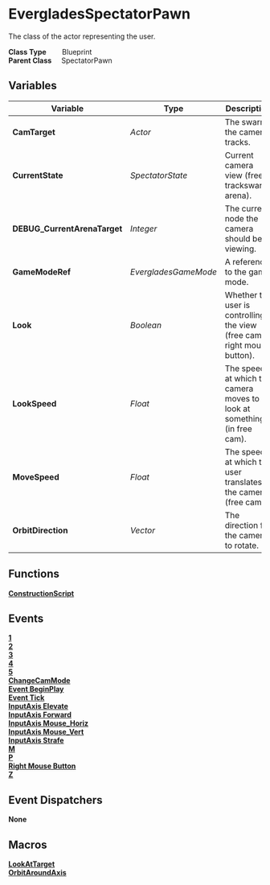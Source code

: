 # EvergladesSpectatorPawn
The class of the actor representing the user.

**Class Type**&nbsp; &nbsp; &nbsp; &nbsp; Blueprint  
**Parent Class** &nbsp; &nbsp; SpectatorPawn  

## Variables
|Variable                       |Type                   |Description                                                                |
|-------------------------------|-----------------------|---------------------------------------------------------------------------|
|**CamTarget**                  |*Actor*                |The swarm the camera tracks.                                               |
|**CurrentState**               |*SpectatorState*       |Current camera view (free, trackswarm, arena).                             |
|**DEBUG_CurrentArenaTarget**   |*Integer*              |The current node the camera should be viewing.                             |
|**GameModeRef**                |*EvergladesGameMode*   |A reference to the game mode.                                              |
|**Look**                       |*Boolean*              |Whether the user is controlling the view (free cam, right mouse button).   |
|**LookSpeed**                  |*Float*                |The speed at which the camera moves to look at something (in free cam).    |
|**MoveSpeed**                  |*Float*                |The speed at which the user translates the camera (free cam).              |
|**OrbitDirection**             |*Vector*               |The direction for the camera to rotate.                                    |

## Functions
[**ConstructionScript**](../../Methods/ClientMethods/ConstructionScript_EvergladesSpectatorPawn.md)  

## Events
[**1**](../../Events/1.md)  
[**2**](../../Events/2.md)  
[**3**](../../Events/3.md)  
[**4**](../../Events/4.md)  
[**5**](../../Events/5.md)  
[**ChangeCamMode**](../../Events/ChangeCamMode.md)  
[**Event BeginPlay**](../../Events/BeginPlay_EvergladesSpectatorPawn.md)  
[**Event Tick**](../../Events/Tick_EvergladesSpectatorPawn.md)  
[**InputAxis Elevate**](../../Events/InputAxis_Elevate.md)  
[**InputAxis Forward**](../../Events/InputAxis_Forward.md)  
[**InputAxis Mouse_Horiz**](../../Events/InputAxis_Mouse_Horiz.md)  
[**InputAxis Mouse_Vert**](../../Events/InputAxis_Mouse_Vert.md)  
[**InputAxis Strafe**](../../Events/InputAxis_Strafe.md)  
[**M**](../../Events/M.md)  
[**P**](../../Events/P.md)  
[**Right Mouse Button**](../../Events/Right_Mouse_Button.md)  
[**Z**](../../Events/Z.md)  

## Event Dispatchers
**None**

## Macros
[**LookAtTarget**](../../Macros/LookAtTarget.md)  
[**OrbitAroundAxis**](../../Macros/OrbitAroundAxis.md)  